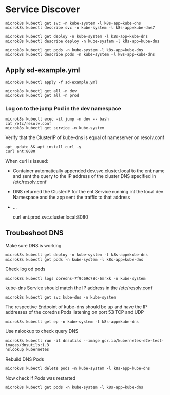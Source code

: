 # Service Discover

    microk8s kubectl get svc -n kube-system -l k8s-app=kube-dns
    microk8s kubectl describe svc -n kube-system -l k8s-app=kube-dns7

    microk8s kubectl get deploy -n kube-system -l k8s-app=kube-dns
    microk8s kubectl describe deploy -n kube-system -l k8s-app=kube-dns

    microk8s kubectl get pods -n kube-system -l k8s-app=kube-dns
    microk8s kubectl describe pods -n kube-system -l k8s-app=kube-dns

 ## Apply sd-example.yml

    microk8s kubectl apply -f sd-example.yml   

    microk8s kubectl get all -n dev
    microk8s kubectl get all -n prod

### Log on to the jump Pod in the dev namespace

    microk8s kubectl exec -it jump -n dev -- bash
    cat /etc/resolv.conf
    microk8s kubectl get service -n kube-system

Verify that the ClusterIP of kube-dns is equal of nameserver on resolv.conf

    apt update && apt install curl -y
    curl ent:8080

When curl is issued:

- Container automatically appended dev.svc.cluster.local to the ent name and sent the query to the IP address of the cluster DNS specified in /etc/resolv.conf 
- DNS returned the ClusterIP for the ent Service running int the local dev Namespace and the app sent the traffic to that address
- ...

    curl ent.prod.svc.cluster.local:8080

## Troubeshoot DNS

Make sure DNS is working

    microk8s kubectl get deploy -n kube-system -l k8s-app=kube-dns
    microk8s kubectl get pods -n kube-system -l k8s-app=kube-dns

Check log od pods

    microk8s kubectl logs coredns-7f9c69c78c-6mrxk -n kube-system

kube-dns Service should match the IP address in the /etc/resolv.conf

    microk8s kubectl get svc kube-dns -n kube-system

The respective Endpoint of kube-dns should be up and have the IP addresses of the coredns Pods listening on port 53 TCP and UDP

    microk8s kubectl get ep -n kube-system -l k8s-app=kube-dns

Use nslookup to check query DNS

    microk8s kubectl run -it dnsutils --image gcr.io/kubernetes-e2e-test-images/dnsutils:1.3
    nslookup kubernetes

Rebuild DNS Pods

    microk8s kubectl delete pods -n kube-system -l k8s-app=kube-dns

Now check if Pods was restarted

    microk8s kubectl get pods -n kube-system -l k8s-app=kube-dns